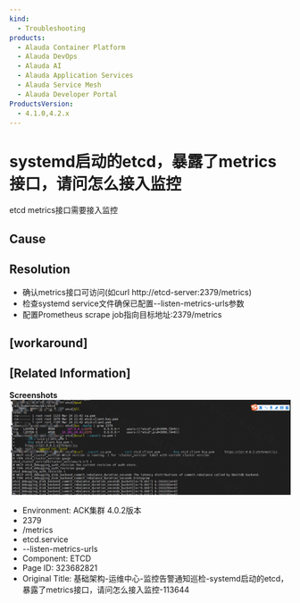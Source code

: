 ```yaml
---
kind:
  - Troubleshooting
products:
  - Alauda Container Platform
  - Alauda DevOps
  - Alauda AI
  - Alauda Application Services
  - Alauda Service Mesh
  - Alauda Developer Portal
ProductsVersion:
  - 4.1.0,4.2.x
---
```

<!-- A type of document that involves encountering a fault, diagnosing it, performing root cause analysis, and providing solutions. -->

# systemd启动的etcd，暴露了metrics接口，请问怎么接入监控

etcd metrics接口需要接入监控

## Cause

## Resolution
- 确认metrics接口可访问(如curl http://etcd-server:2379/metrics)
- 检查systemd service文件确保已配置--listen-metrics-urls参数
- 配置Prometheus scrape job指向目标地址:2379/metrics

## [workaround]

## [Related Information]
**Screenshots**
![](assets/ji-chu-jia-gou-yun-wei-zhong-xin-jian-kong-gao-jing-tong-zhi-xun-jian-systemdqi/1753324403_99781_a96b52_ipaste_2025-07-24_10-31-46.png)
- Environment: ACK集群 4.0.2版本
- 2379
- /metrics
- etcd.service
- --listen-metrics-urls
- Component: ETCD
- Page ID: 323682821
- Original Title: 基础架构-运维中心-监控告警通知巡检-systemd启动的etcd，暴露了metrics接口，请问怎么接入监控-113644
